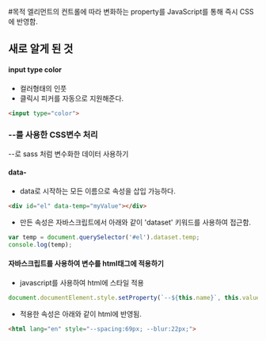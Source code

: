 #목적 
엘리먼트의 컨트롤에 따라 변화하는 property를 
JavaScript를 통해 즉시 CSS에 반영함.

## 새로 알게 된 것

#### input type color

* 컬러형태의 인풋
* 클릭시 피커를 자동으로 지원해준다. 
```html
<input type="color">
```


### --를 사용한 CSS변수 처리

--로 sass 처럼 변수화한 데이터 사용하기



#### data-

* data로 시작하는 모든 이름으로 속성을 삽입 가능하다. 

```html
<div id="el" data-temp="myValue"></div>
```



* 만든 속성은 자바스크립트에서 아래와 같이 'dataset' 키워드를 사용하여 접근함.
```JavaScript
var temp = document.querySelector('#el').dataset.temp;
console.log(temp);
```


#### 자바스크립트를 사용하여 변수를 html태그에 적용하기

* javascript를 사용하여 html에 스타일 적용
```javascript
document.documentElement.style.setProperty(`--${this.name}`, this.value + suffix)
```


* 적용한 속성은 아래와 같이 html에 반영됨.
```html
<html lang="en" style="--spacing:69px; --blur:22px;">
```




